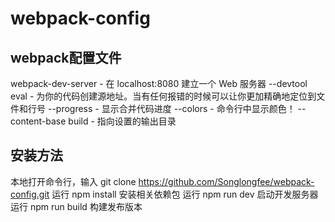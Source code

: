 # webpack-config

## webpack配置文件

webpack-dev-server - 在 localhost:8080 建立一个 Web 服务器
--devtool eval - 为你的代码创建源地址。当有任何报错的时候可以让你更加精确地定位到文件和行号
--progress - 显示合并代码进度
--colors - 命令行中显示颜色！
--content-base build - 指向设置的输出目录

## 安装方法
本地打开命令行，输入 git clone https://github.com/Songlongfee/webpack-config.git
运行 npm install 安装相关依赖包
运行 npm run dev 启动开发服务器
运行 npm run build 构建发布版本